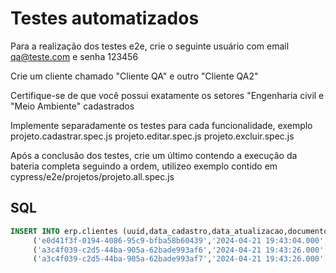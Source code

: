 # Testes automatizados
Para a realização dos testes e2e, crie o seguinte usuário com email qa@teste.com e senha 123456

Crie um cliente chamado "Cliente QA" e outro "Cliente QA2"

Certifique-se de que você possui exatamente os setores "Engenharia civil e "Meio Ambiente" cadastrados

Implemente separadamente os testes para cada funcionalidade, exemplo
projeto.cadastrar.spec.js
projeto.editar.spec.js
projeto.excluir.spec.js

Após a conclusão dos testes, crie um último contendo a execução da bateria completa seguindo a ordem, utilizeo exemplo contido em 
cypress/e2e/projetos/projeto.all.spec.js


## SQL
```sql
INSERT INTO erp.clientes (uuid,data_cadastro,data_atualizacao,documento,estado,cidade,complemento,setor_id,nome,email,telefone,endereco,situacao) VALUES
	 ('e0d41f3f-0194-4086-95c9-bfba58b60439','2024-04-21 19:43:04.000','2024-04-28 17:33:33.000','06713832484','SP','Sao Paulo','Complemento A',50,'Cliente QA','clienteqa@email.com','83999999991','Rua A','1'),
	 ('a3c4f039-c2d5-44ba-905a-62bade993af6','2024-04-21 19:43:26.000','2024-04-28 17:33:59.000','66022596017','SP','Sao Paulo','Complemento A',50,'Cliente QA2','clienteqa2@email.com','83999999992','Rua A','0'),
	 ('a3c4f039-c2d5-44ba-905a-62bade993af7','2024-04-21 19:43:26.000','2024-04-28 17:33:59.000','06713832486','SP','Sao Paulo','Complemento A',50,'Pedro Andreade','clienteqa@email.com','83999999993','Rua A','0');
```